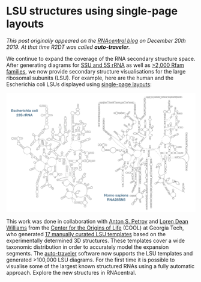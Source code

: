 # LSU structures using single-page layouts

*This post originally appeared on the [RNAcentral blog](https://blog.rnacentral.org/2019/12/rnacentral-release-14.html) on December 20th 2019. At that time R2DT was called **auto-traveler**.*

We continue to expand the coverage of the RNA secondary structure space. After generating diagrams for [SSU and 5S rRNA](./first-structures-are-live.md) as well as [>2,000 Rfam families](./rfam-families-in-r2dt.md), we now provide secondary structure visualisations for the large ribosomal subunits (LSU). For example, here are the human and the Escherichia coli LSUs displayed using [single-page layouts](https://journals.plos.org/plosone/article?id=10.1371/journal.pone.0088222):

![LSU example diagrams](../images/lsu-examples.png)

This work was done in collaboration with [Anton S. Petrov](https://cool.gatech.edu/people/petrov-anton) and [Loren Dean Williams](https://cool.gatech.edu/people/williams-loren-dean) from the [Center for the Origins of Life](https://cool.gatech.edu/) (COOL) at Georgia Tech, who generated [17 manually curated LSU templates](http://apollo.chemistry.gatech.edu/RibosomeGallery/) based on the experimentally determined 3D structures. These templates cover a wide taxonomic distribution in order to accurately model the expansion segments. The [auto-traveler](https://github.com/RNAcentral/R2DT) software now supports the LSU templates and generated >100,000 LSU diagrams.
For the first time it is possible to visualise some of the largest known structured RNAs using a fully automatic approach. Explore the new structures in RNAcentral.
